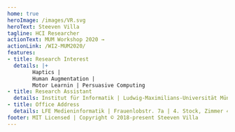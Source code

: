 ```yaml
---
home: true
heroImage: /images/VR.svg
heroText: Steeven Villa
tagline: HCI Researcher
actionText: MUM Workshop 2020 →
actionLink: /WI2-MUM2020/
features:
- title: Research Interest
  details: |+ 
        Haptics |
        Human Augmentation |
        Motor Learnin | Persuasive Computing
- title: Research Assistant
  details: Institut für Informatik | Ludwig-Maximilians-Universität München | Munich, Germany
- title: Office Address
  details: LFE Medieninformatik | Frauenlobstr. 7a | 4. Stock, Zimmer 453
footer: MIT Licensed | Copyright © 2018-present Steeven Villa
---
```


